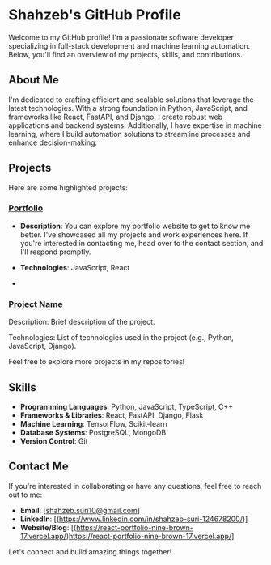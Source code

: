 # Shahzeb's GitHub Profile

Welcome to my GitHub profile! I'm a passionate software developer specializing in full-stack development and machine learning automation. Below, you'll find an overview of my projects, skills, and contributions.

## About Me

I'm dedicated to crafting efficient and scalable solutions that leverage the latest technologies. With a strong foundation in Python, JavaScript, and frameworks like React, FastAPI, and Django, I create robust web applications and backend systems. Additionally, I have expertise in machine learning, where I build automation solutions to streamline processes and enhance decision-making.

## Projects

Here are some highlighted projects:

### [Portfolio](https://react-portfolio-nine-brown-17.vercel.app/)

- **Description**: You can explore my portfolio website to get to know me better. I've showcased all my projects and work experiences here. If you're interested in contacting me, head over to the contact section, and I'll respond promptly.

- **Technologies**: JavaScript, React
- 
### [Project Name](link-to-project)

Description: Brief description of the project.

Technologies: List of technologies used in the project (e.g., Python, JavaScript, Django).

Feel free to explore more projects in my repositories!

## Skills

- **Programming Languages**: Python, JavaScript, TypeScript, C++
- **Frameworks & Libraries**: React, FastAPI, Django, Flask
- **Machine Learning**: TensorFlow, Scikit-learn
- **Database Systems**: PostgreSQL, MongoDB
- **Version Control**: Git


## Contact Me

If you're interested in collaborating or have any questions, feel free to reach out to me:

- **Email**: [shahzeb.suri10@gmail.com]
- **LinkedIn**: [(https://www.linkedin.com/in/shahzeb-suri-124678200/)]
- **Website/Blog**: [(https://react-portfolio-nine-brown-17.vercel.app/)https://react-portfolio-nine-brown-17.vercel.app/]

Let's connect and build amazing things together!
